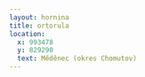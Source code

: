 ```yaml
---
layout: hornina
title: ortorula
location:
  x: 993478
  y: 829290
  text: Měděnec (okres Chomutov)
---
```


